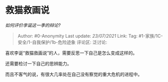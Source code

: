 # 救猫救画说
*如何评价李诞这一季的辩论?*

> Author: #0-Anonymity
> Last update: *23/07/2021*
> Link:
> Tag: #1-家族/1C-安全/1-自我保护/1b-危险迹象 
> 评论区:
> 泛讨论:

喜欢李诞“救猫救画说”的人，需要反思一下自己是怎么变成这样的。

还需要检讨一下自己的思辨能力。

而且不客气的说，有很大几率处在自己没有察觉的重大危机的进程中。
